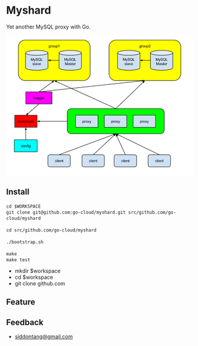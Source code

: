 # Myshard

Yet another MySQL proxy with Go. 

![Architecture](./doc/architecture.png)

## Install

    cd $WORKSPACE
    git clone git@github.com:go-cloud/myshard.git src/github.com/go-cloud/myshard
    
    cd src/github.com/go-cloud/myshard

    ./bootstrap.sh

    make
    make test

+ mkdir $workspace
+ cd $workspace
+ git clone github.com

## Feature

## Feedback

+ siddontang@gmail.com